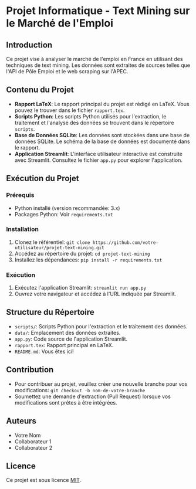 # Projet Informatique - Text Mining sur le Marché de l'Emploi

## Introduction
Ce projet vise à analyser le marché de l'emploi en France en utilisant des techniques de text mining. Les données sont extraites de sources telles que l'API de Pôle Emploi et le web scraping sur l'APEC.

## Contenu du Projet
- **Rapport LaTeX**: Le rapport principal du projet est rédigé en LaTeX. Vous pouvez le trouver dans le fichier `rapport.tex`.
- **Scripts Python**: Les scripts Python utilisés pour l'extraction, le traitement et l'analyse des données se trouvent dans le répertoire `scripts`.
- **Base de Données SQLite**: Les données sont stockées dans une base de données SQLite. Le schéma de la base de données est documenté dans le rapport.
- **Application Streamlit**: L'interface utilisateur interactive est construite avec Streamlit. Consultez le fichier `app.py` pour explorer l'application.

## Exécution du Projet

### Prérequis
- Python installé (version recommandée: 3.x)
- Packages Python: Voir `requirements.txt`

### Installation
1. Clonez le référentiel: `git clone https://github.com/votre-utilisateur/projet-text-mining.git`
2. Accédez au répertoire du projet: `cd projet-text-mining`
3. Installez les dépendances: `pip install -r requirements.txt`

### Exécution
1. Exécutez l'application Streamlit: `streamlit run app.py`
2. Ouvrez votre navigateur et accédez à l'URL indiquée par Streamlit.

## Structure du Répertoire
- `scripts/`: Scripts Python pour l'extraction et le traitement des données.
- `data/`: Emplacement des données extraites.
- `app.py`: Code source de l'application Streamlit.
- `rapport.tex`: Rapport principal en LaTeX.
- `README.md`: Vous êtes ici!

## Contribution
- Pour contribuer au projet, veuillez créer une nouvelle branche pour vos modifications: `git checkout -b nom-de-votre-branche`
- Soumettez une demande d'extraction (Pull Request) lorsque vos modifications sont prêtes à être intégrées.

## Auteurs
- Votre Nom
- Collaborateur 1
- Collaborateur 2

## Licence
Ce projet est sous licence [MIT](LICENSE).
